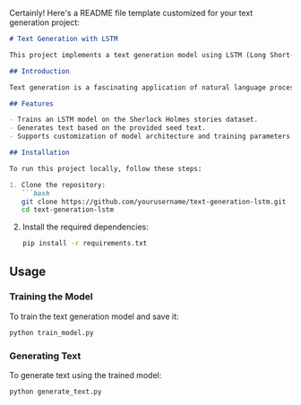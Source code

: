 Certainly! Here's a README file template customized for your text generation project:

```markdown
# Text Generation with LSTM

This project implements a text generation model using LSTM (Long Short-Term Memory) neural networks. The model is trained on the Sherlock Holmes stories dataset and can generate text based on the provided seed text.

## Introduction

Text generation is a fascinating application of natural language processing and deep learning. This project showcases the use of LSTM neural networks to generate coherent text based on patterns learned from a large corpus of text data.

## Features

- Trains an LSTM model on the Sherlock Holmes stories dataset.
- Generates text based on the provided seed text.
- Supports customization of model architecture and training parameters.

## Installation

To run this project locally, follow these steps:

1. Clone the repository:
   ```bash
   git clone https://github.com/yourusername/text-generation-lstm.git
   cd text-generation-lstm
   ```

2. Install the required dependencies:
   ```bash
   pip install -r requirements.txt
   ```

## Usage

### Training the Model

To train the text generation model and save it:

```bash
python train_model.py
```

### Generating Text

To generate text using the trained model:

```bash
python generate_text.py
```
